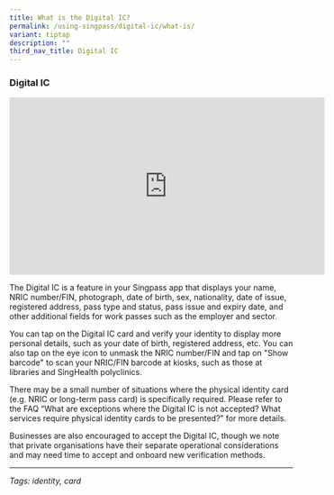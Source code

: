 ```yaml
---
title: What is the Digital IC?
permalink: /using-singpass/digital-ic/what-is/
variant: tiptap
description: ""
third_nav_title: Digital IC
---
```

<h3>Digital IC</h3>
<div class="iframe-wrapper">
<iframe height="315" width="560" allowfullscreen="true" frameborder="0" src="https://www.youtube.com/embed/J5GrO-RQybc?si=FfpxJhQMTqEaxK77"></iframe>
</div>
<p>The Digital IC is a feature in your Singpass app that displays your name,
NRIC number/FIN, photograph, date of birth, sex, nationality, date of issue,
registered address, pass type and status, pass issue and expiry date, and
other additional fields for work passes such as the employer and sector.</p>
<p>You can tap on the Digital IC card and verify your identity to display
more personal details, such as your date of birth, registered address,
etc. You can also tap on the eye icon to unmask the NRIC number/FIN and
tap on "Show barcode" to scan your NRIC/FIN barcode at kiosks, such as
those at libraries and SingHealth polyclinics.</p>
<p>There may be a small number of situations where the physical identity
card (e.g. NRIC or long-term pass card) is specifically required. Please
refer to the FAQ “What are exceptions where the Digital IC is not accepted?
What services require physical identity cards to be presented?” for more
details.</p>
<p>Businesses are also encouraged to accept the Digital IC, though we note
that private organisations have their separate operational considerations
and may need time to accept and onboard new verification methods.</p>
<p></p>
<hr>
<p><em>Tags: identity, card</em>
</p>
<p></p>